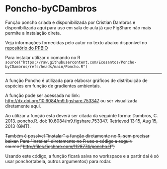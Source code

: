 # Poncho-byCDambros
 Função poncho criada e disponibilizada por Cristian Dambros e disponibilizada aqui para uso em sala de aula já que FigShare não mais permite a instalação direta.
 
 Veja informações fornecidas pelo autor no texto abaixo disponível no [repositório do PPBIO](https://ppbio.inpa.gov.br/analises/poncho)
 
 Para instalar utilizar o comando no R `source("https://raw.githubusercontent.com/Ecosantos/Poncho-byCDambros/refs/heads/main/Poncho.R")`
 
 ---

A função Poncho é utilizada para elaborar gráficos de distribuição de espécies em função de gradientes ambientais. 

A função pode ser acessada no link: http://dx.doi.org/10.6084/m9.figshare.753347 ou ser visualizada diretamente aqui.

Ao utilizar a função esta deverá ser citada da seguinte forma: Dambros, C. 2013. poncho.R. doi: 10.6084/m9.figshare.753347. Retrieved 13:15, Aug 15, 2013 (GMT).

~~Também é possível "instalar" a função diretamente no R, sem precisar baixar.~~
~~Para "instalar" diretamente no R use o código a seguir:~~
~~source("http://files.figshare.com/1128774/poncho.R")~~
 
Usando este código, a função ficará salva no workspace e a partir daí é só usar poncho(tabela, outros argumentos) para rodar.
